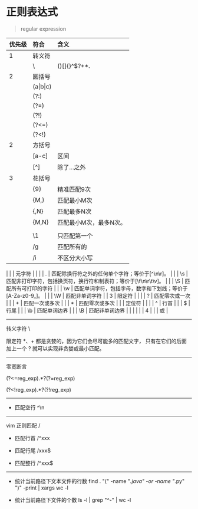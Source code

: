 # 正则表达式
> regular expression

| 优先级 | 符合 | 含义 |
| :- | :- | :- |
| 1 | 转义符 |  |
|  | \ | ()[]{}^$?+*.| |
| 2 | 圆括号 |  |
|  | (a\|b\|c) |  |
|  | (?:) |  |
|  | (?=) |  |
|  | (?!) |  |
|  | (?<=) |  |
|  | (?<!) |  |
| 2 | 方括号 |  |
|  | [a-c] | 区间 |
|  | [^] |  除了...之外 |
| 3 | 花括号 |  |
|  | {9} | 精准匹配9次 |
|  | {M,} | 匹配最小M次 |
|  | {,N} | 匹配最多N次 |
|  | {M,N} | 匹配最小M次，最多N次。 |
|  |  |  |
|  | \1 | 只匹配第一个 |
|  | /g | 匹配所有的 |
|  | /i | 不区分大小写 |
|
|  | 元字符 |  |
|  | . |  匹配除换行符之外的任何单个字符；等价于[^\n\r]。 |
|  | \s | 匹配非打印字符，包括换页符，换行符和制表符；等价于[\f\n\r\t\v]。 |
|  | \S | 匹配所有可打印的字符 |
|  | \w | 匹配单词字符，包括字母，数字和下划线；等价于[A-Za-z0-9_]。 |
|  | \W | 匹配非单词字符 |
| 3 | 限定符 |  |
|  | ? | 匹配零次或一次 |
|  | + | 匹配一次或多次 |
|  | * | 匹配零次或多次 |
|  | 定位符 |  |
|  | ^ | 行首 |
|  | $ | 行尾 |
|  | \b | 匹配单词边界 |
|  | \B | 匹配非单词边界 |
|  |  |  |
| 4 | | | 或 |

---






转义字符
\\





限定符 *、+ 都是贪婪的，因为它们会尽可能多的匹配文字，
只有在它们的后面加上一个 ? 就可以实现非贪婪或最小匹配。




---



零宽断言

(?<=reg_exp).*?(?=reg_exp)


(?<!reg_exp).*?(?!reg_exp)


---

- 匹配空行
^\n

---

vim
正则匹配
/

- 匹配行首
/^xxx
- 匹配行尾
/xxx$

- 匹配整行
/^xxx$

---


- 统计当前路径下文本文件的行数
find . "(" -name "*.java" -or -name "*.py" ")" -print | xargs wc -l


- 统计当前路径下文件的个数
ls -l | grep "^-" | wc -l